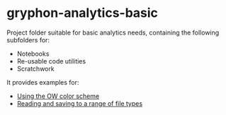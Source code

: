 # gryphon-analytics-basic

Project folder suitable for basic analytics needs, containing the following subfolders for:
- Notebooks
- Re-usable code utilities
- Scratchwork

It provides examples for:
- [Using the OW color scheme](https://github.com/ow-gryphon/gryphon-basic-utilities/blob/master/template/notebooks/using_ow_color_scheme.ipynb)
- [Reading and saving to a range of file types](https://github.com/ow-gryphon/gryphon-analytics-basic/blob/master/template/notebooks/load_and_save_data.ipynb)
